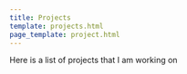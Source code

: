 ```yaml
---
title: Projects
template: projects.html
page_template: project.html
---
```


Here is a list of projects that I am working on
